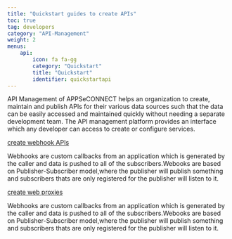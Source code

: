 ```yaml
---
title: "Quickstart guides to create APIs"
toc: true
tag: developers
category: "API-Management"
weight: 2
menus: 
    api: 
        icon: fa fa-gg
        category: "Quickstart"
        title: "Quickstart" 
        identifier: quickstartapi
---
```


API Management of APPSeCONNECT helps an organization to create, maintain and publish APIs for their various data sources such that the data can be easily accessed and maintained quickly without needing a separate development team. The API management platform provides an interface which any developer can access to create or configure services.

[create webhook APIs](/api-management/steps-to-create-webhook-endpoint/)

Webhooks are custom callbacks from an application which is generated by the caller and data is pushed to all of the subscribers.Webooks are based on Publisher-Subscriber model,where the publisher will publish something and subscribers thats are only registered for the publisher will listen to it.

 [create web proxies](/api-management/steps-to-create-proxy-endpoint/)

Webhooks are custom callbacks from an application which is generated by the caller and data is pushed to all of the subscribers.Webooks are based on Publisher-Subscriber model,where the publisher will publish something and subscribers thats are only registered for the publisher will listen to it.